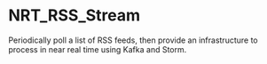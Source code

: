 # NRT_RSS_Stream
Periodically poll a list of RSS feeds, then provide an infrastructure
to process in near real time using Kafka and Storm.
